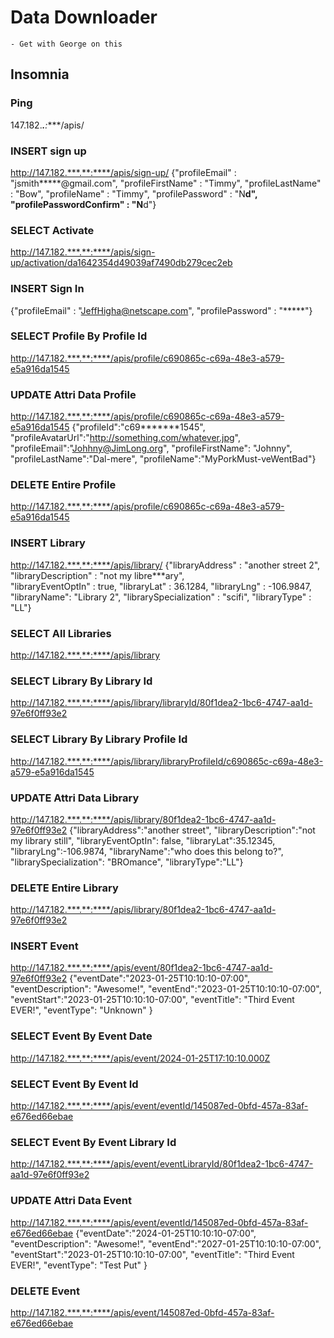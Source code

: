 # Data Downloader
    - Get with George on this

## Insomnia
### Ping
147.182.***.**:****/apis/

### INSERT sign up
http://147.182.***.**:****/apis/sign-up/
{"profileEmail" : "jsmith*****@gmail.com",
"profileFirstName" : "Timmy",
"profileLastName" : "Bow",
"profileName" : "Timmy",
"profilePassword" : "N****d",
"profilePasswordConfirm" : "N****d"}
### SELECT Activate
http://147.182.***.**:****/apis/sign-up/activation/da1642354d49039af7490db279cec2eb
### INSERT Sign In
{"profileEmail" : "JeffHigha@netscape.com",
"profilePassword" : "*****"}
### SELECT Profile By Profile Id
http://147.182.***.**:****/apis/profile/c690865c-c69a-48e3-a579-e5a916da1545
### UPDATE Attri Data Profile
http://147.182.***.**:****/apis/profile/c690865c-c69a-48e3-a579-e5a916da1545
{"profileId":"c69*******1545",
"profileAvatarUrl":"http://something.com/whatever.jpg",
"profileEmail":"Johhny@JimLong.org",
"profileFirstName": "Johnny",
"profileLastName":"Dal-mere",
"profileName":"MyPorkMust-veWentBad"}
### DELETE Entire Profile
http://147.182.***.**:****/apis/profile/c690865c-c69a-48e3-a579-e5a916da1545
### INSERT Library
http://147.182.***.**:****/apis/library/
{"libraryAddress" : "another street 2",
"libraryDescription" : "not my libre***ary",  
"libraryEventOptIn" : true,
"libraryLat" : 36.1284,
"libraryLng" : -106.9847,
"libraryName": "Library 2",
"librarySpecialization" : "scifi",
"libraryType" : "LL"}
### SELECT All Libraries
http://147.182.***.**:****/apis/library
### SELECT Library By Library Id
http://147.182.***.**:****/apis/library/libraryId/80f1dea2-1bc6-4747-aa1d-97e6f0ff93e2
### SELECT Library By Library Profile Id
http://147.182.***.**:****/apis/library/libraryProfileId/c690865c-c69a-48e3-a579-e5a916da1545
### UPDATE Attri Data Library
http://147.182.***.**:****/apis/library/80f1dea2-1bc6-4747-aa1d-97e6f0ff93e2
{"libraryAddress":"another street",
"libraryDescription":"not my library still",
"libraryEventOptIn": false,
"libraryLat":35.12345,
"libraryLng":-106.9874,
"libraryName":"who does this belong to?",
"librarySpecialization": "BROmance",
"libraryType":"LL"}
### DELETE Entire Library
http://147.182.***.**:****/apis/library/80f1dea2-1bc6-4747-aa1d-97e6f0ff93e2
### INSERT Event
http://147.182.***.**:****/apis/event/80f1dea2-1bc6-4747-aa1d-97e6f0ff93e2
{"eventDate":"2023-01-25T10:10:10-07:00",
"eventDescription": "Awesome!",
"eventEnd":"2023-01-25T10:10:10-07:00",
"eventStart":"2023-01-25T10:10:10-07:00",
"eventTitle": "Third Event EVER!",
"eventType": "Unknown" }
### SELECT Event By Event Date
http://147.182.***.**:****/apis/event/2024-01-25T17:10:10.000Z
### SELECT Event By Event Id
http://147.182.***.**:****/apis/event/eventId/145087ed-0bfd-457a-83af-e676ed66ebae
### SELECT Event By Event Library Id
http://147.182.***.**:****/apis/event/eventLibraryId/80f1dea2-1bc6-4747-aa1d-97e6f0ff93e2
### UPDATE Attri Data Event
http://147.182.***.**:****/apis/event/eventId/145087ed-0bfd-457a-83af-e676ed66ebae
{"eventDate":"2024-01-25T10:10:10-07:00",
"eventDescription": "Awesome!",
"eventEnd":"2027-01-25T10:10:10-07:00",
"eventStart":"2023-01-25T10:10:10-07:00",
"eventTitle": "Third Event EVER!",
"eventType": "Test Put" }
### DELETE Event
http://147.182.***.**:****/apis/event/145087ed-0bfd-457a-83af-e676ed66ebae
### 
### 
### 
### 
### 